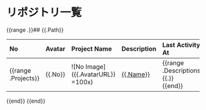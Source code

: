 # リポジトリ一覧

{{range .}}## {{.Path}}

| No | Avatar | Project Name | Description | Last Activity At | Commit Users |
| :--- | :--- | :--- | :--- | :--- | :--- |
{{range .Projects}}| {{.No}} | ![No Image]({{.AvatarURL}} =100x) | [{{.Name}}]({{.WebURL}}) | {{range .Descriptions}}{{.}}<br>{{end}} | {{.LastActivityAt}} | TotalCount: {{.CommitCount}}<br><br>{{range .Committers}}{{.CommitterName}}({{.CommitterEmail}}): {{.CommitCount}}<br>{{end}} |
{{end}}
{{end}}
